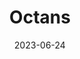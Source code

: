 ---
title: "Octans"
cc-type: constellation
borders:
  - Apus
  - Chamaeleona
  - Hydrus
  - Indus
  - Mensa 
  - Pavo
  - Tucana
date: 2023-06-24
hashtag: octans
subdivision-of:
  - southern celestial hemisphere
related:
  - circle
tags:
  - constellation
---
